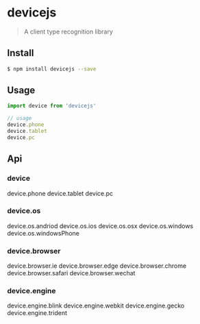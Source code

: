 # devicejs
> A client type recognition library

## Install
``` sh
$ npm install devicejs --save
```

## Usage
``` js
import device from 'devicejs'

// usage
device.phone
device.tablet
device.pc
```

## Api

### device
device.phone
device.tablet
device.pc

### device.os
device.os.andriod
device.os.ios
device.os.osx
device.os.windows
device.os.windowsPhone

### device.browser
device.browser.ie
device.browser.edge
device.browser.chrome
device.browser.safari
device.browser.wechat

### device.engine
device.engine.blink
device.engine.webkit
device.engine.gecko
device.engine.trident

